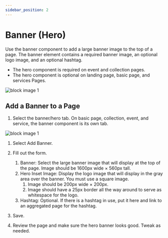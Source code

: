 ```yaml
---
sidebar_position: 2
---
```


# Banner (Hero)

Use the banner component to add a large banner image to the top of a page. The banner element contains a required banner image, an optional logo image, and an optional hashtag.
- The hero component is required on event and collection pages.
- The hero component is optional on landing page, basic page, and services Pages.

![block image 1](/img/banner-1.png)

## Add a Banner to a Page

1. Select the banner/hero tab. On basic page, collection, event, and service, the banner component is its own tab.

![block image 1](/img/banner-2.png)

1. Select Add Banner.

1. Fill out the form.
   1. Banner: Select the large banner image that will display at the top of the page. Image should be 1600px wide × 560px tall.
   1. Hero Inset Image: Display the logo image that will display in the gray area over the banner. You must use a square image.
      1. Image should be 200px wide × 200px.
      1. Image should have a 25px border all the way around to serve as whitespace for the logo.
   1. Hashtag: Optional. If there is a hashtag in use, put it here and link to an aggregated page for the hashtag.

1. Save.

1. Review the page and make sure the hero banner looks good. Tweak as needed.
